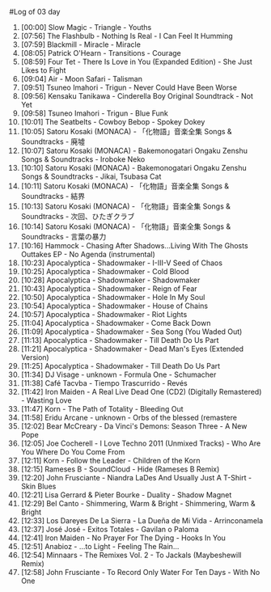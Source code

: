 #Log of 03 day

1. [00:00] Slow Magic - Triangle - Youths
1. [07:56] The Flashbulb - Nothing Is Real - I Can Feel It Humming
1. [07:59] Blackmill - Miracle - Miracle
1. [08:05] Patrick O'Hearn - Transitions - Courage
1. [08:59] Four Tet - There Is Love in You (Expanded Edition) - She Just Likes to Fight
1. [09:04] Air - Moon Safari - Talisman
1. [09:51] Tsuneo Imahori - Trigun - Never Could Have Been Worse
1. [09:56] Kensaku Tanikawa - Cinderella Boy Original Soundtrack - Not Yet
1. [09:58] Tsuneo Imahori - Trigun - Blue Funk
1. [10:01] The Seatbelts - Cowboy Bebop - Spokey Dokey
1. [10:05] Satoru Kosaki (MONACA) - 「化物語」音楽全集 Songs & Soundtracks - 廃墟
1. [10:07] Satoru Kosaki (MONACA) - Bakemonogatari Ongaku Zenshu Songs & Soundtracks - Iroboke Neko
1. [10:10] Satoru Kosaki (MONACA) - Bakemonogatari Ongaku Zenshu Songs & Soundtracks - Jikai, Tsubasa Cat
1. [10:11] Satoru Kosaki (MONACA) - 「化物語」音楽全集 Songs & Soundtracks - 結界
1. [10:13] Satoru Kosaki (MONACA) - 「化物語」音楽全集 Songs & Soundtracks - 次回、ひたぎクラブ
1. [10:14] Satoru Kosaki (MONACA) - 「化物語」音楽全集 Songs & Soundtracks - 言葉の暴力
1. [10:16] Hammock - Chasing After Shadows...Living With The Ghosts Outtakes EP - No Agenda (instrumental)
1. [10:23] Apocalyptica - Shadowmaker - I-III-V Seed of Chaos
1. [10:25] Apocalyptica - Shadowmaker - Cold Blood
1. [10:28] Apocalyptica - Shadowmaker - Shadowmaker
1. [10:43] Apocalyptica - Shadowmaker - Reign of Fear
1. [10:50] Apocalyptica - Shadowmaker - Hole In My Soul
1. [10:54] Apocalyptica - Shadowmaker - House of Chains
1. [10:57] Apocalyptica - Shadowmaker - Riot Lights
1. [11:04] Apocalyptica - Shadowmaker - Come Back Down
1. [11:09] Apocalyptica - Shadowmaker - Sea Song (You Waded Out)
1. [11:13] Apocalyptica - Shadowmaker - Till Death Do Us Part
1. [11:21] Apocalyptica - Shadowmaker - Dead Man's Eyes (Extended Version)
1. [11:25] Apocalyptica - Shadowmaker - Till Death Do Us Part
1. [11:34] DJ Visage - unknown - Formula One - Schumacher
1. [11:38] Café Tacvba - Tiempo Trascurrido - Revés
1. [11:42] Iron Maiden - A Real Live Dead One (CD2) (Digitally Remastered) - Wasting Love
1. [11:47] Korn - The Path of Totality - Bleeding Out
1. [11:58] Eridu Arcane - unknown - Orbs of the blessed (remastere
1. [12:02] Bear McCreary - Da Vinci's Demons: Season Three - A New Pope
1. [12:05] Joe Cocherell - I Love Techno 2011 (Unmixed Tracks) - Who Are You Where Do You Come From
1. [12:11] Korn - Follow the Leader - Children of the Korn
1. [12:15] Rameses B - SoundCloud - Hide (Rameses B Remix)
1. [12:20] John Frusciante - Niandra LaDes And Usually Just A T-Shirt - Skin Blues
1. [12:21] Lisa Gerrard & Pieter Bourke - Duality - Shadow Magnet
1. [12:29] Bel Canto - Shimmering, Warm & Bright - Shimmering, Warm & Bright
1. [12:33] Los Dareyes De La Sierra - La Dueña de Mi Vida - Arrinconamela
1. [12:37] José José - Exitos Totales - Gavilan o Paloma
1. [12:41] Iron Maiden - No Prayer For The Dying - Hooks In You
1. [12:51] Anabioz - ...to Light - Feeling The Rain...
1. [12:54] Minnaars - The Remixes Vol. 2 - To Jackals (Maybeshewill Remix)
1. [12:58] John Frusciante - To Record Only Water For Ten Days - With No One

